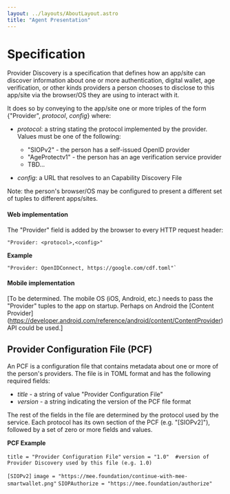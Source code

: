 ```yaml
---
layout: ../layouts/AboutLayout.astro
title: "Agent Presentation"
---
```


# Specification

Provider Discovery is a specification that defines how an app/site can discover information about one or more authentication, digital wallet, age verification, or other kinds providers a person chooses to disclose to this app/site via the browser/OS they are using to interact with it.

It does so by conveying to the app/site one or more triples of the form {"Provider", *protocol*, *config*} where:

- *protocol*: a string stating the protocol implemented by the provider. Values must be one of the following:
  - "SIOPv2" - the person has a self-issued OpenID provider 
  - "AgeProtectv1" - the person has an age verification service provider 
  - TBD...

- *config*: a URL that resolves to an Capability Discovery File

Note: the person's browser/OS may be configured to present a different set of tuples to different apps/sites. 

#### Web implementation

The "Provider" field is added by the browser to every HTTP request header:

	"Provider: <protocol>,<config>"

**Example**

	"Provider: OpenIDConnect, https://google.com/cdf.toml"`

#### Mobile implementation

[To be determined. The mobile OS (iOS, Android, etc.) needs to pass the "Provider" tuples to the app on startup. Perhaps on Android the [Content Provider] (https://developer.android.com/reference/android/content/ContentProvider) API could be used.]

## Provider Configuration File (PCF)

An PCF is a configuration file that contains metadata about one or more of the person's providers. The file is in TOML format and  has the following required fields:

- *title* - a string of value "Provider Configuration File"
- *version* - a string indicating the version of the PCF file format

The rest of the fields in the file are determined by the protocol used by the service. Each protocol has its own section of the PCF (e.g. "[SIOPv2]"),  followed by a set of zero or more fields and values.

**PCF Example** 

`title = "Provider Configuration File"`
`version = "1.0"  #version of Provider Discovery used by this file (e.g. 1.0)`

`[SIOPv2]`
`image = "https://mee.foundation/continue-with-mee-smartwallet.png"`
`SIOPAuthorize = "https://mee.foundation/authorize"`

